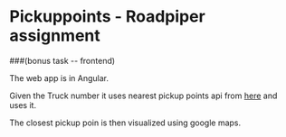 # Pickuppoints - Roadpiper assignment
###(bonus task -- frontend)

The web app is in Angular.

Given the Truck number it uses nearest pickup points api from [here](https://nearestpickup.herokuapp.com/10001) and uses it.

The closest pickup poin is then visualized using google maps.

